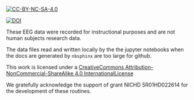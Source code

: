 [![CC-BY-NC-SA-4.0](https://i.creativecommons.org/l/by-nc-sa/4.0/80x15.png)](http://creativecommons.org/licenses/by-nc-sa/4.0/)

[![DOI](https://zenodo.org/badge/255196854.svg)](https://zenodo.org/badge/latestdoi/255196854)

These EEG data were recorded for instructional purposes and are not
human subjects research data.

The data files read and written locally by the the jupyter notebooks
when the docs are generated by `nbsphinx` are too large for github.

This work is licensed under a [CreativeCommons
Attribution-NonCommercial-ShareAlike 4.0
InternationalLicense](http://creativecommons.org/licenses/by-nc-sa/4.0/)

We gratefully acknowledge the support of grant NICHD 5R01HD022614 for the development of these routines.

